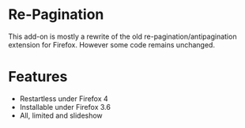 Re-Pagination
===

This add-on is mostly a rewrite of the old re-pagination/antipagination extension for Firefox.
However some code remains unchanged.

Features
===

* Restartless under Firefox 4
* Installable under Firefox 3.6
* All, limited and slideshow
